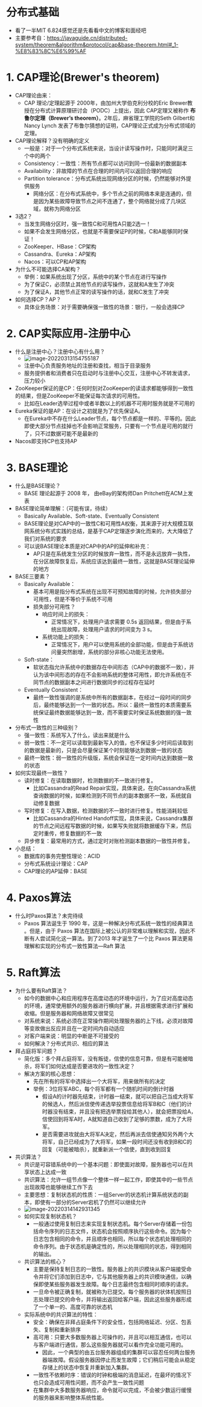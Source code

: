 # 分布式基础

- 看了一半MIT 6.824感觉还是先看看中文的博客和面经吧
- 主要参考自：https://javaguide.cn/distributed-system/theorem&algorithm&protocol/cap&base-theorem.html#_1-%E8%83%8C%E6%99%AF

# 1. CAP理论(Brewer's theorem)

- CAP理论由来：
  - CAP 理论/定理起源于 2000年，由加州大学伯克利分校的Eric Brewer教授在分布式计算原理研讨会（PODC）上提出，因此 CAP定理又被称作 **布鲁尔定理（Brewer’s theorem）**。2年后，麻省理工学院的Seth Gilbert和Nancy Lynch 发表了布鲁尔猜想的证明，CAP理论正式成为分布式领域的定理。
- CAP理论解释？没有明确的定义
  - 一般是：对于一个分布式系统来说，当设计读写操作时，只能同时满足三个中的两个
  - Consistency：一致性：所有节点都可以访问到同一份最新的数据副本
  - Availability：非故障的节点在合理的时间内可以返回合理的响应
  - Partition tolerance：分布式系统出现网络分区的时候，仍然能够对外提供服务
    - 网络分区：在分布式系统中，多个节点之前的网络本来是连通的，但是因为某些故障导致节点之间不连通了，整个网络就分成了几块区域，就称为网络分区
- 3选2？
  - 当发生网络分区时，强一致性C和可用性A只能2选一！
  - 如果不会发生网络分区，也就是不需要保证P的时候，C和A能够同时保证！
  - ZooKeeper、HBase：CP架构
  - Cassandra、Eureka：AP架构
  - Nacos：可以CP和AP架构
- 为什么不可能选择CA架构？
  - 举例：如果系统出现了分区，系统中的某个节点在进行写操作
  - 为了保证C，必须禁止其他节点的读写操作，这就和A发生了冲突
  - 为了保证A，其他节点正常的读写操作的话，就和C发生了冲突
- 如何选择CP？AP？
  - 具体业务场景：对于需要确保强一致性的场景：银行，一般会选择CP

# 2. CAP实际应用-注册中心

- 什么是注册中心？注册中心有什么用？
  - ![image-20220313154755187](1_%E5%88%86%E5%B8%83%E5%BC%8F%E5%9F%BA%E7%A1%80.assets/image-20220313154755187.png)
  - 注册中心负责服务地址的注册和查找，相当于目录服务
  - 服务提供者和消费者只在启动时与注册中心交互，注册中心不转发请求，压力较小
- ZooKeeper保证的是CP：任何时刻对ZooKeeper的读请求都能够得到一致性的结果，但是ZooKeeper不能保证每次请求的可用性。
  - 比如在Leader选举过程中或者半数以上的机器不可用时服务就是不可用的
- Eureka保证的是AP：在设计之初就是为了优先保证A。
  - 在Eureka中不存在什么Leader节点，每个节点都是一样的、平等的。因此即使大部分节点挂掉也不会影响正常服务，只要有一个节点是可用的就行了，只不过数据可能不是最新的
- Nacos即支持CP也支持AP

# 3. BASE理论

- 什么是BASE理论？
  - BASE 理论起源于 2008 年， 由eBay的架构师Dan Pritchett在ACM上发表
- BASE理论简单理解：（可能有误，待续）
  - Basically Available、Soft-state、Eventually Consistent
  - BASE理论是对CAP中的一致性C和可用性A权衡，其来源于对大规模互联网系统分布式实践的总结，是基于CAP定理逐步演化而来的，大大降低了我们对系统的要求
  - 可以说BASE理论本质是对CAP中的AP的延伸和补充：
    - AP只是在系统发生分区的时候放弃一致性，而不是永远放弃一执性，在分区故障恢复后，系统应该达到最终一致性，这就是BASE理论延伸的地方
- BASE三要素？
  - Basically Available：
    - 基本可用是指分布式系统在出现不可预知故障的时候，允许损失部分可用性，但是不等价于系统不可用
    - 损失部分可用性？
      - 响应时间上的损失：
        - 正常情况下，处理用户请求需要 0.5s 返回结果，但是由于系统出现故障，处理用户请求的时间变为 3 s。
      - 系统功能上的损失：
        - 正常情况下，用户可以使用系统的全部功能，但是由于系统访问量突然剧增，系统的部分非核心功能无法使用。
  - Soft-state：
    - 软状态指允许系统中的数据存在中间形态（CAP中的数据不一致），并认为该中间形态的存在不会影响系统的整体可用性，即允许系统在不同节点的数据副本之间进行数据同步的过程存在延时
  - Eventually Consistent：
    - 最终一致性强调的是系统中所有的数据副本，在经过一段时间的同步后，最终能够达到一个一致的状态。所以：最终一致性的本质需要系统保证最终数据能够达到一致，而不需要实时保证系统数据的强一致性
- 分布式一致性的三种级别？
  - 强一致性：系统写入了什么，读出来就是什么
  - 弱一致性：不一定可以读取到最新写入的值，也不保证多少时间后读取到的数据是最新的，只是会尽量保证某个时刻能够达到数据一致的状态
  - 最终一致性：弱一致性的升级版，系统会保证在一定时间内达到数据一致的状态
- 如何实现最终一致性？
  - 读时修复：在读取数据时，检测数据的不一致进行修复。
    - 比如Cassandra的Read Repair实现，具体来说，在向Cassandra系统查询数据的时候，如果检测到不同节点的副本数据不一致，系统就自动修复数据
  - 写时修复：在写入数据，检测数据的不一致时进行修复。性能消耗较低
    - 比如Cassandra的Hinted Handoff实现，具体来说，Cassandra集群的节点之间远程写数据的时候，如果写失败就将数据缓存下来，然后定时重传，修复数据的不一致
  - 异步修复：最常用的方式，通过定时对账检测副本数据的一致性并修复。
- 小总结：
  - 数据库的事务完整性理论：ACID
  - 分布式系统设计理论：CAP
  - CAP理论的AP延伸：BASE

# 4. Paxos算法

- 什么时Paxos算法？未完待续
  - Paxos 算法诞生于 1990 年，这是一种解决分布式系统一致性的经典算法 。但是，由于 Paxos 算法在国际上被公认的非常难以理解和实现，因此不断有人尝试简化这一算法。到了2013 年才诞生了一个比 Paxos 算法更易理解和实现的分布式一致性算法—Raft 算法

# 5. Raft算法

- 为什么要有Raft算法？
  - 如今的数据中心和应用程序在高度动态的环境中运行，为了应对高度动态的环境，通常使用额外的服务器进行横向扩展，并且根据需求进行扩展和收缩。但是服务器和网络故障又很常见
  - 对系统来说：系统必须在正常操作期间处理服务器的上下线，必须对故障等变故做出反应并且在一定时间内自动适应
  - 对客户端来说：明显的中断是不可接受的
  - 如何解决？分布式共识、相应的算法
- 拜占庭将军问题？
  - 简化版：多个拜占庭将军，没有叛徒，信使的信息可靠，但是有可能被暗杀，将军们如何达成是否要进攻的一致性决定？
  - 解决方案的核心思想：
    - 先在所有的将军中选择出一个大将军，用来做所有的决定
    - 举例：3位将军ABC，每个将军都有一个随机时间的倒计时器
      - 假设A的计时器先结束，计时器一结束，就可以把自己当成大将军的候选人，然后派信使传递选举投票信息给将军B和C（他们的计时器没有结束，并且没有把选举票投给其他人），就会把票投给A，信使回到将军A时，A就知道自己收到了足够的票数，成为了大将军。
      - 是否需要进攻就由大将军A决定，然后再派去信使通知另外两个大将军，自己已经成为了大将军，如果一段时间还没有收到B和C的回复（可能被暗杀），就重新派一个信使，直到收到回复
- 共识算法？
  - 共识是可容错系统中的一个基本问题：即使面对故障，服务器也可以在共享状态上达成一致
  - 共识算法：允许一组节点像一个整体一样一起工作，即使其中的一些节点出现故障也能够继续工作下去
  - 主要思想：复制状态机的性质：一组Server的状态机计算系统状态的副本，即使有一部分的Server宕机了仍然可以继续允许
  - ![image-20220314142931345](1_%E5%88%86%E5%B8%83%E5%BC%8F%E5%9F%BA%E7%A1%80.assets/image-20220314142931345.png)
  - 如何实现复制状态机？
    - 一般通过使用复制日志来实现复制状态机。每个Server存储着一份包括命令序列的日志文件，状态机会按照顺序执行这些命令。因为每个日志包含相同的命令，并且顺序也相同，所以每个状态机处理相同的命令序列。由于状态机是确定性的，所以处理相同的状态，得到相同的输出。
  - 共识算法的核心？
    - 主要是保持复制日志的一致性。服务器上的共识模块从客户端接受命令并将它们添加到日志中，它与其他服务器上的共识模块通信，以确保即使某些服务器发生故障。每个日志最终包含相同时顺序的请求。
    - 一旦命令被正确复制，就被称为已提交。每个服务器的状体机按照日志处理已提交的命令，并将输出返回给客户端，因此这些服务器形成了一个单一的、高度可靠的状态机
  - 实际系统中的共识算法的特性：
    - 安全：确保在非拜占庭条件下的安全性，包括网络延迟、分区、包丢失、复制和重新排序
    - 高可用：只要大多数服务器上可操作的，并且可以相互通信，也可以与客户端进行通信，那么这些服务器就可以看作完全功能可用的。
      - 因此，一个典型的由五台服务器组成的集群可以容忍任何两台服务器端故障。假设服务器因停止而发生故障；它们稍后可能会从稳定存储上的状态中恢复并重新加入集群。
    - 一致性不依赖时序：错误的时钟和极端的消息延迟，在最坏的情况下也只会造成可用性问题，而不会产生一致性问题
    - 在集群中大多数服务器响应，命令就可以完成，不会被少数运行缓慢的服务器来影响整体系统性能。